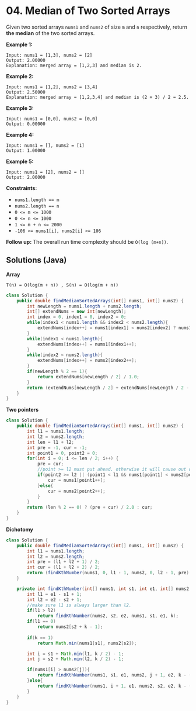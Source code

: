 # 04. Median of Two Sorted Arrays

Given two sorted arrays `nums1` and `nums2` of size `m` and `n` respectively, return **the median** of the two sorted arrays.

**Example 1:**

```
Input: nums1 = [1,3], nums2 = [2]
Output: 2.00000
Explanation: merged array = [1,2,3] and median is 2.
```

**Example 2:**

```
Input: nums1 = [1,2], nums2 = [3,4]
Output: 2.50000
Explanation: merged array = [1,2,3,4] and median is (2 + 3) / 2 = 2.5.
```

**Example 3:**

```
Input: nums1 = [0,0], nums2 = [0,0]
Output: 0.00000
```

**Example 4:**

```
Input: nums1 = [], nums2 = [1]
Output: 1.00000
```

**Example 5:**

```
Input: nums1 = [2], nums2 = []
Output: 2.00000 
```

**Constraints:**

- `nums1.length == m`
- `nums2.length == n`
- `0 <= m <= 1000`
- `0 <= n <= 1000`
- `1 <= m + n <= 2000`
- `-106 <= nums1[i], nums2[i] <= 106`

**Follow up:** The overall run time complexity should be `O(log (m+n))`.

## Solutions (Java)

**Array**

`T(n) = O(log(m + n)) , S(n) = O(log(m + n))`

```java
class Solution {
    public double findMedianSortedArrays(int[] nums1, int[] nums2) {
        int newLength = nums1.length + nums2.length;
        int[] extendNums = new int[newLength];
        int index = 0, index1 = 0, index2 = 0;
        while(index1 < nums1.length && index2 < nums2.length){
            extendNums[index++] = nums1[index1] < nums2[index2] ? nums1[index1++] : nums2[index2++];
        }
        while(index1 < nums1.length){
            extendNums[index++] = nums1[index1++];
        }
        while(index2 < nums2.length){
            extendNums[index++] = nums2[index2++];
        }
        if(newLength % 2 == 1){
            return extendNums[newLength / 2] / 1.0;
        } 
        return (extendNums[newLength / 2] + extendNums[newLength / 2 - 1]) / 2.0;
    }
}
```

**Two pointers**

```java
class Solution {
    public double findMedianSortedArrays(int[] nums1, int[] nums2) {
        int l1 = nums1.length;
        int l2 = nums2.length;
        int len = l1 + l2;
        int pre = -1, cur = -1;
        int point1 = 0, point2 = 0;
        for(int i = 0; i <= len / 2; i++) {
            pre = cur;
            //point >= l2 must put ahead. otherwise it will cause out of bound exception
            if(point2 >= l2 || (point1 < l1 && nums1[point1] < nums2[point2])){
                cur = nums1[point1++];
            }else{
                cur = nums2[point2++];
            }
        }
        return (len % 2 == 0) ? (pre + cur) / 2.0 : cur;
    }
}
```

**Dichotomy**

```java
class Solution {
    public double findMedianSortedArrays(int[] nums1, int[] nums2) {
        int l1 = nums1.length;
        int l2 = nums2.length;
        int pre = (l1 + l2 + 1) / 2;
        int cur = (l1 + l2 + 2) / 2;
        return (findKthNumber(nums1, 0, l1 - 1, nums2, 0, l2 - 1, pre) + findKthNumber(nums1, 0, l1 - 1, nums2, 0, l2 - 1, cur)) * 0.5;
    }

    private int findKthNumber(int[] nums1, int s1, int e1, int[] nums2, int s2, int e2, int k){
        int l1 = e1 - s1 + 1;
        int l2 = e2 - s2 + 1;
        //make sure l1 is always larger than l2.
        if(l1 > l2)
            return findKthNumber(nums2, s2, e2, nums1, s1, e1, k);
        if(l1 == 0)
            return nums2[s2 + k - 1];
        
        if(k == 1)
            return Math.min(nums1[s1], nums2[s2]);

        int i = s1 + Math.min(l1, k / 2) - 1;
        int j = s2 + Math.min(l2, k / 2) - 1;

        if(nums1[i] > nums2[j]){
            return findKthNumber(nums1, s1, e1, nums2, j + 1, e2, k - (j - s2 + 1));    
        }else{
            return findKthNumber(nums1, i + 1, e1, nums2, s2, e2, k - (i - s1 + 1));
        }
    }
}
```

